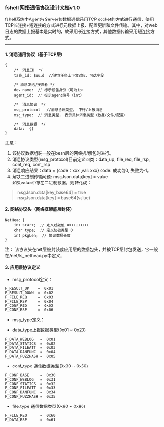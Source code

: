 
### fshell 网络通信协议设计文档v1.0

fshell系统中Agent与Server的数据通信采用TCP socket的方式进行通信，使用TCP长连接+短连接的方式进行元数据上报、配置更新和文件传输。其中，对web日志的数据上报基本是实时的，故采用长连接方式，其他数据传输采用短连接方式。

- - -

#### 1. 消息通用协议（基于TCP层） 

```
{ 
    /*  消息ID  */
    task_id: $uuid  //建立任务上下文对应，可选字段

    /* 消息发给/接收者 */
    dev_name:  // 标示设备身份（可为ip）
    agent_id:  // 标示agent编号（int）

    /*  消息协议  */
    msg_protocol:  //消息协议类型， 下行/上报消息
    msg_type:  // 消息类型， 表示具体消息类型（数据/文件/配置）

    /*  消息数据  */
    data:  {}
}
```
注意：  
1. 该协议数据组装一般在bean层的网络拆/解包时进行。  
2. 消息协议类型(msg_protocol)目前定义四类：data_up, file_req, file_rsp, conf_req, conf_rsp  
3. 消息响应结果：data = {code：xxx ,val: xxx}  code:  成功为0, 失败为-1。  
4. 解决二进制传输问题: msgJson.data[key] = value  
如果value中存在二进制数据，则转化成：  
> msgJson.data[key_base64] = true  
> msgJson.data[key] = base64(value)

#### 2. 网络协议头（网络框架底层封装）
```
NetHead {
    int start;  // 定义起始值 0x11111111
    char type;  // 定义协议类型 0
    int pkgLen;  // 协议数据长度
}
```
注： 该协议头在net层被封装成应用层的数据包头，并被TCP层封包发送，它一般在/net/fs_nethead.py中定义。  

#### 3. 应用层协议定义
- msg_protocol定义：
```
F_RESULT_UP    =  0x01
F_RESULT_DOWN  =  0x02
F_FILE_REQ     =  0x03
F_FILE_RSP     =  0x04
F_CONF_REQ     =  0x05
F_CONF_RSP     =  0x06
```


- msg_type定义：

* data_type上报数据类型(0x01 ~ 0x20)
```
F_DATA_WEBLOG   =  0x01
F_DATA_STATICS  =  0x02
F_DATA_FILEATT  =  0x03
F_DATA_DANFUNC  =  0x04
F_DATA_FUZZHASH =  0x05 
```

* conf_type 通信数据类型(0x30 ~ 0x50)
```
F_CONF_BASE     =  0x30
F_CONF_WEBLOG   =  0x31
F_CONF_STATICS  =  0x32
F_CONF_FILEATT  =  0x33
F_CONF_DANFUNC  =  0x34
F_CONF_FUZZHASH =  0x35
```

* file_type 通信数据类型(0x60 ~ 0x80)
```
F_FILE_REQ      =  0x60
F_DATA_RSP      =  0x61
```
